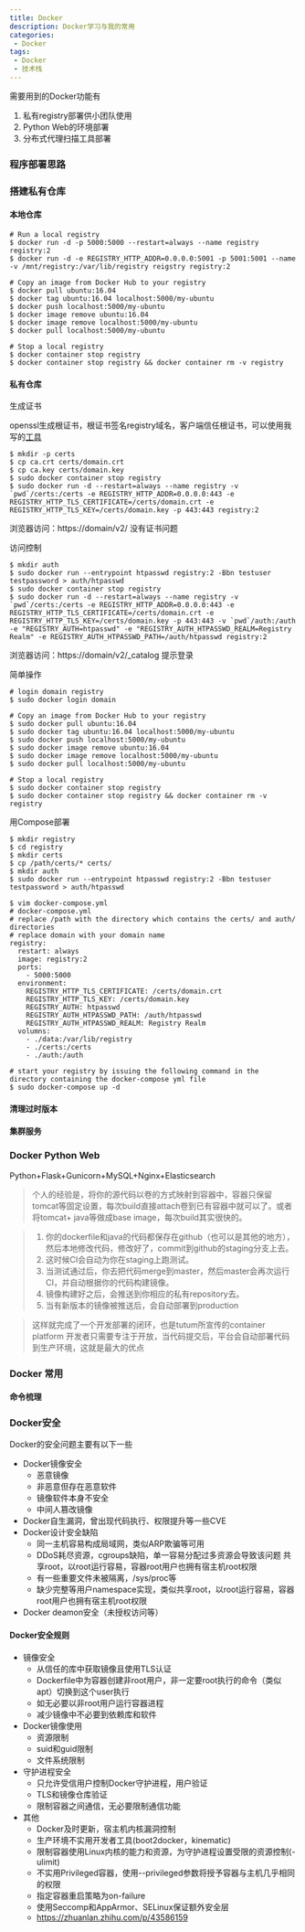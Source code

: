 ```yaml
---
title: Docker
description: Docker学习与我的常用
categories:
 - Docker
tags:
 - Docker
 - 技术栈
---
```


需要用到的Docker功能有
1. 私有registry部署供小团队使用
2. Python Web的环境部署
3. 分布式代理扫描工具部署

### 程序部署思路

### 搭建私有仓库
#### 本地仓库
```
# Run a local registry
$ docker run -d -p 5000:5000 --restart=always --name registry registry:2
$ docker run -d -e REGISTRY_HTTP_ADDR=0.0.0.0:5001 -p 5001:5001 --name -v /mnt/registry:/var/lib/registry reigstry registry:2

# Copy an image from Docker Hub to your registry
$ docker pull ubuntu:16.04
$ docker tag ubuntu:16.04 localhost:5000/my-ubuntu
$ docker push localhost:5000/my-ubuntu
$ docker image remove ubuntu:16.04
$ docker image remove localhost:5000/my-ubuntu
$ docker pull localhost:5000/my-ubuntu

# Stop a local registry
$ docker container stop registry
$ docker container stop registry && docker container rm -v registry
```

#### 私有仓库
生成证书

openssl生成根证书，根证书签名registry域名，客户端信任根证书，可以使用我写的[工具](https://github.com/milkfr/certs)

```
$ mkdir -p certs
$ cp ca.crt certs/domain.crt
$ cp ca.key certs/domain.key
$ sudo docker container stop registry
$ sudo docker run -d --restart=always --name registry -v `pwd`/certs:/certs -e REGISTRY_HTTP_ADDR=0.0.0.0:443 -e REGISTRY_HTTP_TLS_CERTIFICATE=/certs/domain.crt -e REGISTRY_HTTP_TLS_KEY=/certs/domain.key -p 443:443 registry:2
```

浏览器访问：https://domain/v2/ 没有证书问题

访问控制

```
$ mkdir auth
$ sudo docker run --entrypoint htpasswd registry:2 -Bbn testuser testpassword > auth/htpasswd
$ sudo docker container stop registry
$ sudo docker run -d --restart=always --name registry -v `pwd`/certs:/certs -e REGISTRY_HTTP_ADDR=0.0.0.0:443 -e REGISTRY_HTTP_TLS_CERTIFICATE=/certs/domain.crt -e REGISTRY_HTTP_TLS_KEY=/certs/domain.key -p 443:443 -v `pwd`/auth:/auth -e "REGISTRY_AUTH=htpasswd" -e "REGISTRY_AUTH_HTPASSWD_REALM=Registry Realm" -e REGISTRY_AUTH_HTPASSWD_PATH=/auth/htpasswd registry:2
```

浏览器访问：https://domain/v2/_catalog 提示登录

简单操作
```
# login domain registry
$ sudo docker login domain

# Copy an image from Docker Hub to your registry
$ sudo docker pull ubuntu:16.04
$ sudo docker tag ubuntu:16.04 localhost:5000/my-ubuntu
$ sudo docker push localhost:5000/my-ubuntu
$ sudo docker image remove ubuntu:16.04
$ sudo docker image remove localhost:5000/my-ubuntu
$ sudo docker pull localhost:5000/my-ubuntu

# Stop a local registry
$ sudo docker container stop registry
$ sudo docker container stop registry && docker container rm -v registry
```

用Compose部署
```
$ mkdir registry
$ cd registry
$ mkdir certs
$ cp /path/certs/* certs/
$ mkdir auth
$ sudo docker run --entrypoint htpasswd registry:2 -Bbn testuser testpassword > auth/htpasswd 

$ vim docker-compose.yml
# docker-compose.yml
# replace /path with the directory which contains the certs/ and auth/ directories
# replace domain with your domain name
registry:
  restart: always
  image: registry:2
  ports: 
    - 5000:5000
  environment:
    REGISTRY_HTTP_TLS_CERTIFICATE: /certs/domain.crt
    REGISTRY_HTTP_TLS_KEY: /certs/domain.key
    REGISTRY_AUTH: htpasswd
    REGISTRY_AUTH_HTPASSWD_PATH: /auth/htpasswd
    REGISTRY_AUTH_HTPASSWD_REALM: Registry Realm
  volumns:
    - ./data:/var/lib/registry
    - ./certs:/certs
    - ./auth:/auth

# start your registry by issuing the following command in the directory containing the docker-compose yml file
$ sudo docker-compose up -d
```

#### 清理过时版本

#### 集群服务

### Docker Python Web
Python+Flask+Gunicorn+MySQL+Nginx+Elasticsearch

> 个人的经验是，将你的源代码以卷的方式映射到容器中，容器只保留tomcat等固定设置，每次build直接attach卷到已有容器中就可以了。或者将tomcat+ java等做成base image，每次build其实很快的。

> 1. 你的dockerfile和java的代码都保存在github（也可以是其他的地方），然后本地修改代码，修改好了，commit到github的staging分支上去。
> 2. 这时候CI会自动为你在staging上跑测试。
> 3. 当测试通过后，你去把代码merge到master，然后master会再次运行CI，并自动根据你的代码构建镜像。
> 4. 镜像构建好之后，会推送到你相应的私有repository去。
> 5. 当有新版本的镜像被推送后，会自动部署到production

> 这样就完成了一个开发部署的闭环，也是tutum所宣传的container platform
> 开发者只需要专注于开放，当代码提交后，平台会自动部署代码到生产环境，这就是最大的优点

### Docker 常用
#### 命令梳理


### Docker安全
Docker的安全问题主要有以下一些

* Docker镜像安全
    * 恶意镜像
    * 非恶意但存在恶意软件
    * 镜像软件本身不安全
    * 中间人篡改镜像
* Docker自生漏洞，曾出现代码执行、权限提升等一些CVE
* Docker设计安全缺陷
    * 同一主机容易构成局域网，类似ARP欺骗等可用
    * DDoS耗尽资源，cgroups缺陷，单一容易分配过多资源会导致该问题
    共享root，以root运行容易，容器root用户也拥有宿主机root权限
    * 有一些重要文件未被隔离，/sys/proc等
    * 缺少完整等用户namespace实现，类似共享root，以root运行容易，容器root用户也拥有宿主机root权限
* Docker deamon安全（未授权访问等）

#### Docker安全规则
* 镜像安全
    * 从信任的库中获取镜像且使用TLS认证
    * Dockerfile中为容器创建非root用户，非一定要root执行的命令（类似apt）切换到这个user执行
    * 如无必要以非root用户运行容器进程
    * 减少镜像中不必要到依赖库和软件
* Docker镜像使用
    * 资源限制
    * suid和guid限制
    * 文件系统限制
* 守护进程安全
    * 只允许受信用户控制Docker守护进程，用户验证
    * TLS和镜像仓库验证
    * 限制容器之间通信，无必要限制通信功能
* 其他
    * Docker及时更新，宿主机内核漏洞控制
    * 生产环境不实用开发者工具(boot2docker，kinematic)
    * 限制容器使用Linux内核的能力和资源，为守护进程设置受限的资源控制(-ulimit)
    * 不实用Privileged容器，使用--privileged参数将授予容器与主机几乎相同的权限
    * 指定容器重启策略为on-failure
    * 使用Seccomp和AppArmor、SELinux保证额外安全层
    * https://zhuanlan.zhihu.com/p/43586159
